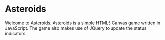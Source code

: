 # Asteroids

Welcome to Asteroids. Asteroids is a simple HTML5 Canvas game written in JavaScript. The game also makes use of JQuery to update the status indicators.
